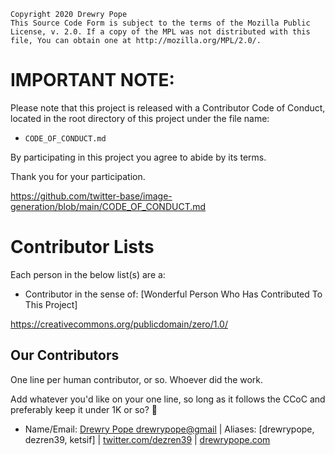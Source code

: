     Copyright 2020 Drewry Pope
    This Source Code Form is subject to the terms of the Mozilla Public
    License, v. 2.0. If a copy of the MPL was not distributed with this
    file, You can obtain one at http://mozilla.org/MPL/2.0/.

# IMPORTANT NOTE:
Please note that this project is released with a
Contributor Code of Conduct, located in the root
directory of this project under the file name:

 - `CODE_OF_CONDUCT.md`

By participating in this project you agree to abide by its terms.

Thank you for your participation.

https://github.com/twitter-base/image-generation/blob/main/CODE_OF_CONDUCT.md

# Contributor Lists

Each person in the below list(s) are a:
- Contributor in the sense of: [Wonderful Person Who Has Contributed To This Project]

https://creativecommons.org/publicdomain/zero/1.0/


## Our Contributors

One line per human contributor, or so. Whoever did the work.

Add whatever you'd like on your one line, so long as it follows the CCoC and preferably keep it under 1K or so? 🤷

 - Name/Email: [Drewry Pope <drewrypope@gmail>](drewrypope@gmail.com) | Aliases: [drewrypope, dezren39, ketsif] | [twitter.com/dezren39](twitter.com/dezren39) | [drewrypope.com](drewrypope.com)
